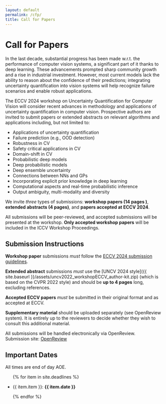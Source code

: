 ```yaml
---
layout: default
permalink: /cfp/
title: Call for Papers
---
```


# Call for Papers

In the last decade, substantial progress has been made w.r.t. the performance of computer vision systems, a significant part of it thanks to deep learning. These advancements prompted sharp community growth and a rise in industrial investment. However, most current models lack the ability to reason about the confidence of their predictions; integrating uncertainty quantification into vision systems will help recognize failure scenarios and enable robust applications.

The ECCV 2024 workshop on Uncertainty Quantification for Computer Vision will consider recent advances in methodology and applications of uncertainty quantification in computer vision. Prospective authors are invited to submit papers or extended abstracts on relevant algorithms and applications including, but not limited to:

* Applications of uncertainty quantification
* Failure prediction (e.g., OOD detection)
* Robustness in CV
* Safety critical applications in CV
* Domain-shift in CV
* Probabilistic deep models
* Deep probabilistic models
* Deep ensemble uncertainty
* Connections between NNs and GPs
* Incorporating explicit prior knowledge in deep learning
* Computational aspects and real-time probabilistic inference
* Output ambiguity, multi-modality and diversity

We invite _three_ types of submissions: **workshop papers (14 pages )**, **extended abstracts (4 pages)**, and **papers accepted at ECCV 2024**.

All submissions will be peer-reviewed, and accepted submissions will be presented at the workshop.
**Only accepted workshop papers** will be included in the ICCV Workshop Proceedings. 


## Submission Instructions

**Workshop paper** submissions _must_ follow the [ECCV 2024 submission guidelines](https://eccv.ecva.net/Conferences/2024/SubmissionPolicies).

**Extended abstract** submissions _must_ use the [UNCV 2024 style]({{ site.baseurl }}/assets/uncv2022_workshopECCV_author-kit.zip) (which is based on the CVPR 2022 style) and should be **up to 4 pages** long, excluding references.

**Accepted ECCV papers** _must_ be submitted in their original format and as accepted at ECCV.

**Supplementary material** should be uploaded separately (see OpenReview system). It is entirely up to the reviewers to decide whether they wish to consult this additional material.


All submissions will be handled electronically via OpenReview.<br/>
Submission site: [OpenReview](https://openreview.net/group?id=thecvf.com/ECCV/2024/Workshop/UnCV) 

## Important Dates

All times are end of day AOE.

<ul>

{% for item in site.deadlines  %}

  <li>{{ item.item }}: <strong>{{ item.date }}</strong></li>

{% endfor %}

</ul>
